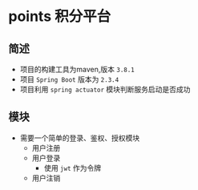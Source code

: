 # points 积分平台

## 简述

- 项目的构建工具为maven,版本 `3.8.1`
- 项目 `Spring Boot` 版本为 `2.3.4`
- 项目利用 `spring actuator` 模块判断服务启动是否成功

## 模块

- 需要一个简单的登录、鉴权、授权模块
    - 用户注册
    - 用户登录
        - 使用 `jwt` 作为令牌
    - 用户注销